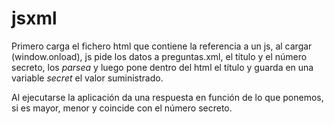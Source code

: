 # jsxml
Primero carga el fichero html que contiene la referencia a un js, al cargar (window.onload), js pide los datos a preguntas.xml, el título y el número secreto, los _parsea_ y luego pone dentro del html el título y guarda en una variable _secret_ el valor suministrado.

Al ejecutarse la aplicación da una respuesta en función de lo que ponemos, si es mayor, menor y coincide con el número secreto.
